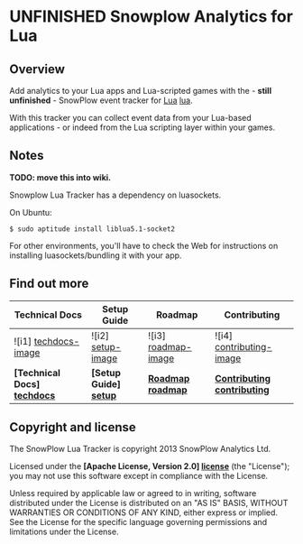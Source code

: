 # UNFINISHED Snowplow Analytics for Lua

## Overview

Add analytics to your Lua apps and Lua-scripted games with the - **still unfinished** - SnowPlow event tracker for [Lua] [lua].

With this tracker you can collect event data from your Lua-based applications - or indeed from the Lua scripting layer within your games.

## Notes

**TODO: move this into wiki.**

Snowplow Lua Tracker has a dependency on luasockets.

On Ubuntu:

    $ sudo aptitude install liblua5.1-socket2

For other environments, you'll have to check the Web for instructions on installing luasockets/bundling it with your app.

## Find out more

| Technical Docs                  | Setup Guide               | Roadmap                 | Contributing                      |
|---------------------------------|---------------------------|-------------------------|-----------------------------------|
| ![i1] [techdocs-image]          | ![i2] [setup-image]       | ![i3] [roadmap-image]   | ![i4] [contributing-image]        |
| **[Technical Docs] [techdocs]** | **[Setup Guide] [setup]** | **[Roadmap] [roadmap]** | **[Contributing] [contributing]** |

## Copyright and license

The SnowPlow Lua Tracker is copyright 2013 SnowPlow Analytics Ltd.

Licensed under the **[Apache License, Version 2.0] [license]** (the "License");
you may not use this software except in compliance with the License.

Unless required by applicable law or agreed to in writing, software
distributed under the License is distributed on an "AS IS" BASIS,
WITHOUT WARRANTIES OR CONDITIONS OF ANY KIND, either express or implied.
See the License for the specific language governing permissions and
limitations under the License.

[lua]: http://www.lua.org/

[techdocs-image]: https://d3i6fms1cm1j0i.cloudfront.net/github/images/techdocs.png
[setup-image]: https://d3i6fms1cm1j0i.cloudfront.net/github/images/setup.png
[roadmap-image]: https://d3i6fms1cm1j0i.cloudfront.net/github/images/roadmap.png
[contributing-image]: https://d3i6fms1cm1j0i.cloudfront.net/github/images/contributing.png

[techdocs]: https://github.com/snowplow/snowplow/wiki/Lua-Tracker
[setup]: https://github.com/snowplow/snowplow/wiki/Lua-Tracker-Setup
[roadmap]: https://github.com/snowplow/snowplow/wiki/Lua-Tracker-Roadmap
[contributing]: https://github.com/snowplow/snowplow/wiki/Lua-Tracker-Contributing

[license]: http://www.apache.org/licenses/LICENSE-2.0
